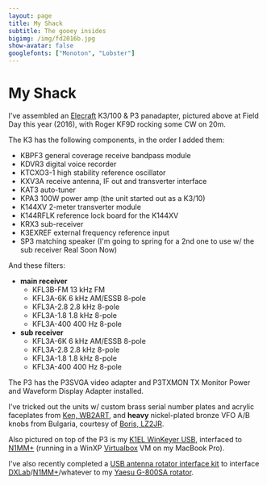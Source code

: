 ```yaml
---
layout: page
title: My Shack
subtitle: The gooey insides
bigimg: /img/fd2016b.jpg
show-avatar: false
googlefonts: ["Monoton", "Lobster"]
---
```


# My Shack

I've assembled an [Elecraft][elecraft] K3/100 & P3 panadapter, pictured above at Field Day this year (2016), with Roger KF9D rocking some CW on 20m.

The K3 has the following components, in the order I added them:

* KBPF3 general coverage receive bandpass module
* KDVR3 digital voice recorder
* KTCXO3-1 high stability reference oscillator
* KXV3A receive antenna, IF out and transverter interface 
* KAT3 auto-tuner
* KPA3 100W power amp (the unit started out as a K3/10)
* K144XV 2-meter transverter module
* K144RFLK reference lock board for the K144XV
* KRX3 sub-receiver
* K3EXREF external frequency reference input
* SP3 matching speaker (I'm going to spring for a 2nd one to use w/ the sub receiver Real Soon Now)

And these filters:

* __main receiver__
  *    KFL3B-FM 13 kHz FM
  *    KFL3A-6K 6 kHz AM/ESSB 8-pole
  *    KFL3A-2.8 2.8 kHz 8-pole
  *    KFL3A-1.8 1.8 kHz 8-pole
  *    KFL3A-400 400 Hz 8-pole
* __sub receiver__
  *    KFL3A-6K 6 kHz AM/ESSB 8-pole
  *    KFL3A-2.8 2.8 kHz 8-pole
  *    KFL3A-1.8 1.8 kHz 8-pole
  *    KFL3A-400 400 Hz 8-pole

The P3 has the P3SVGA video adapter and P3TXMON TX Monitor Power and Waveform Display Adapter installed.

I've tricked out the units w/ custom brass serial number plates and acrylic faceplates from [Ken, WB2ART][wb2art], and **heavy** nickel-plated bronze VFO A/B knobs from Bulgaria, courtesy of [Boris, LZ2JR][lz2jr]. 

Also pictured on top of the P3 is my [K1EL WinKeyer USB][winkey], interfaced to [N1MM+][n1mm] (running in a WinXP [Virtualbox][vbox] VM on my MacBook Pro).

I've also recently completed a [USB antenna rotator interface kit][antrot] to interface [DXLab][dxlab]/[N1MM+][n1mm]/whatever to my [Yaesu G-800SA rotator][g800].

[elecraft]: http://www.elecraft.com
[wb2art]: http://www.arkayengravers.com/elecraft/ "Ken's Elecraft page"
[lz2jr]: http://www.ebay.com/sch/lz2jr/m.html?item=370792008354&ViewItem=&ssPageName=ADME%3AX%3ARTQ%3AUS%3A1123&rt=nc&_trksid=p2047675.l2562 "Boris' ebay listings"
[winkey]: http://www.hamcrafters2.com/wkusb_smt.html
[n1mm]: http://n1mm.hamdocs.com/tiki-index.php
[vbox]: https://www.virtualbox.org/
[antrot]: https://remoteqth.com/single-rotator-interface.php
[dxlab]: http://www.dxlabsuite.com/
[g800]: http://www.yaesu.com/indexVS.cfm?cmd=DisplayProducts&ProdCatID=104&encProdID=79D3952BA5CCB0D0672C19F58BE1B0F6&DivisionID=65&isArchived=0

